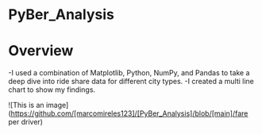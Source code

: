 # PyBer_Analysis

# Overview
  -I used a combination of Matplotlib, Python, NumPy, and Pandas to take a deep dive into ride share data for different city types.
  -I created a multi line chart to show my findings.
  
  ![This is an image](https://github.com/[marcomireles123]/[PyBer_Analysis]/blob/[main]/fare per driver)
